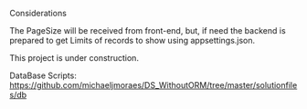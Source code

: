 Considerations

The PageSize will be received from front-end, but, if need the backend is prepared to get Limits of records to show using appsettings.json.

This project is under construction.


DataBase Scripts:
https://github.com/michaeljmoraes/DS_WithoutORM/tree/master/solutionfiles/db
